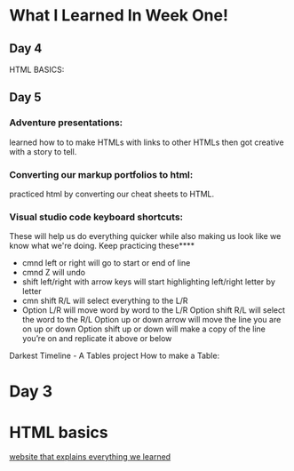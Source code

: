 # **What I Learned In Week One!**

## **Day 4**
HTML BASICS:   




## **Day 5**  


### Adventure presentations:  
 learned how to to make HTMLs with links to other HTMLs then got creative with a story to tell.

### Converting our markup portfolios to html:  
 practiced html by converting our cheat sheets to HTML.

### Visual studio code keyboard shortcuts:  

These will help us do everything quicker while also making us look like we know what we're doing. Keep practicing these****  

* cmnd left or right will go to start or end of line
* cmnd Z will undo
* shift left/right with arrow keys will start highlighting left/right letter by letter
* cmn shift R/L will select everything to the L/R
* Option L/R will move word by word to the L/R
Option shift R/L will select the word to the R/L
Option up or down arrow will move the line you are on up or down
Option shift up or down will make a copy of the line you’re on and replicate it above or below

Darkest Timeline - A Tables project
How to make a Table:

# Day 3 
 


# HTML basics
[website that explains everything we learned](http://www.simplehtmlguide.com/cheatsheet.php)